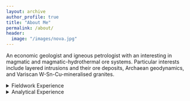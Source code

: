 ```yaml
---
layout: archive
author_profile: true
title: "About Me"
permalink: /about/
header:
  image: "/images/nova.jpg"
---
```


An economic geologist and igneous petrologist with an interesting in magmatic and magmatic-hydrothermal ore systems. Particular interests include layered intrusions and their ore deposits, Archaean geodynamics, and Variscan W-Sn-Cu-mineralised granites.

<details>
<summary>Fieldwork Experience</summary>
<ul> I have conducted fieldwork in the following locations: </ul>
<ul>
<li> Quadrilatero Ferrifero, Brazil </li>
<li> Cornubian Batholith, Cornwall </li>
<li> Bushveld Complex, South Africa </li>
<li> Labrador Trough, Canada </li>
<li> Troodos Ophiolite, Cyprus </li>
<li> Iberian Massif, Portugal </li>
<li> Lac des Iles, Canada </li>
</ul>
<ul> I have experience in a variety of fieldwork methods, including: (i) traditional and digital mapping; (ii) collecting structural measurements; (iii) portable XRF; (iv) rock, channel, and soil sampling; and (v) drill-core logging. In addition, I am proficient in ArcGIS, QGIS, and GCDKit, with a working knowledge of ioGAS, MapInfo, Leapfrog, and Micromine. </ul>
</details>

<details>
<summary>Analytical Experience</summary>
<ul> I have experience in the following analytical methods:</ul>
<ul>
<li> Optical microscopy (transmitted and reflected light) </li>
<li> Electron microscopy (CL, BSE, SEM-EDS, SEM-WDS, EPMA, and EBSD) </li>
<li> Geochemical analysis (XRD, portable XRF, microXRF, machine XRF, ICP-MS, and LA-ICP-MS) </li>
<li> Rock crushing, mineral separation, and milling apparatus (jaw crush, disc/tema/ball mills, micromill, Frantz separator, Wilfley table, and heavy liquids) </li>
<li> Isotope geochemistry and geochronology (LA-ICP-MS, MC-ICP-MS, CA-ID-TIMS, and SIMS) </li>
</ul>
</details>
